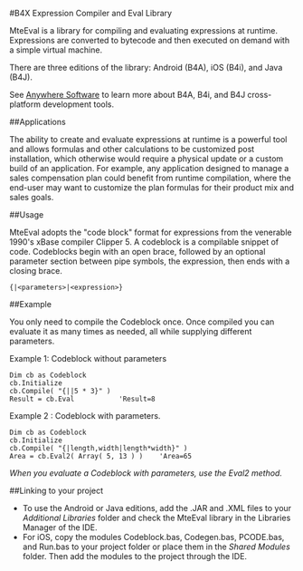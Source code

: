 #B4X Expression Compiler and Eval Library

MteEval is a library for compiling and evaluating expressions at runtime. Expressions are converted to bytecode and then executed on demand with a simple virtual machine.

There are three editions of the library: Android (B4A), iOS (B4i), and Java (B4J).

See [Anywhere Software](https://www.b4x.com/) to learn more about B4A, B4i, and B4J cross-platform development tools.

##Applications

The ability to create and evaluate expressions at runtime is a powerful tool and allows formulas and other calculations to be customized post installation, which otherwise would require a physical update or a custom build of an application.  For example, any application designed to manage a sales compensation plan could benefit from runtime compilation, where the end-user may want to customize the plan formulas for their product mix and sales goals.  

##Usage

MteEval adopts the "code block" format for expressions from the venerable 1990's xBase compiler Clipper 5.  A codeblock is a compilable snippet of code.  Codeblocks begin with an open brace, followed by an optional parameter section between pipe symbols, the expression, then ends with a closing brace.

```clipper
{|<parameters>|<expression>}
```

##Example

You only need to compile the Codeblock once.  Once compiled you can evaluate it as many times as needed, all while supplying different parameters. 

Example 1: Codeblock without parameters

```vbnet
Dim cb as Codeblock
cb.Initialize
cb.Compile( "{||5 * 3}" )
Result = cb.Eval           'Result=8
```

Example 2 : Codeblock with parameters.

```vbnet
Dim cb as Codeblock
cb.Initialize
cb.Compile( "{|length,width|length*width}" )
Area = cb.Eval2( Array( 5, 13 ) )    'Area=65
```
_When you evaluate a Codeblock with parameters, use the Eval2 method._

##Linking to your project

* To use the Android or Java editions, add the .JAR and .XML files to your _Additional Libraries_ folder and check the MteEval library in the Libraries Manager of the IDE.  
* For iOS, copy the modules Codeblock.bas, Codegen.bas, PCODE.bas, and Run.bas to your project folder or place them in the _Shared Modules_ folder.  Then add the modules to the project through the IDE.









